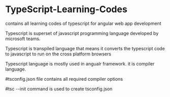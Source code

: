 # TypeScript-Learning-Codes
contains all learning codes of typescript for angular web app development


Typescript is superset of javascript programming language developed by microsoft teams.

Typescript is transpiled language that means it converts the typescript code to javascript to run on the cross platform browsers

Typescript language is mostly used in angualr framework. it is compiler language.



#tsconfig.json file contains all required compiler options

#tsc --init command is used to create tsconfig.json

